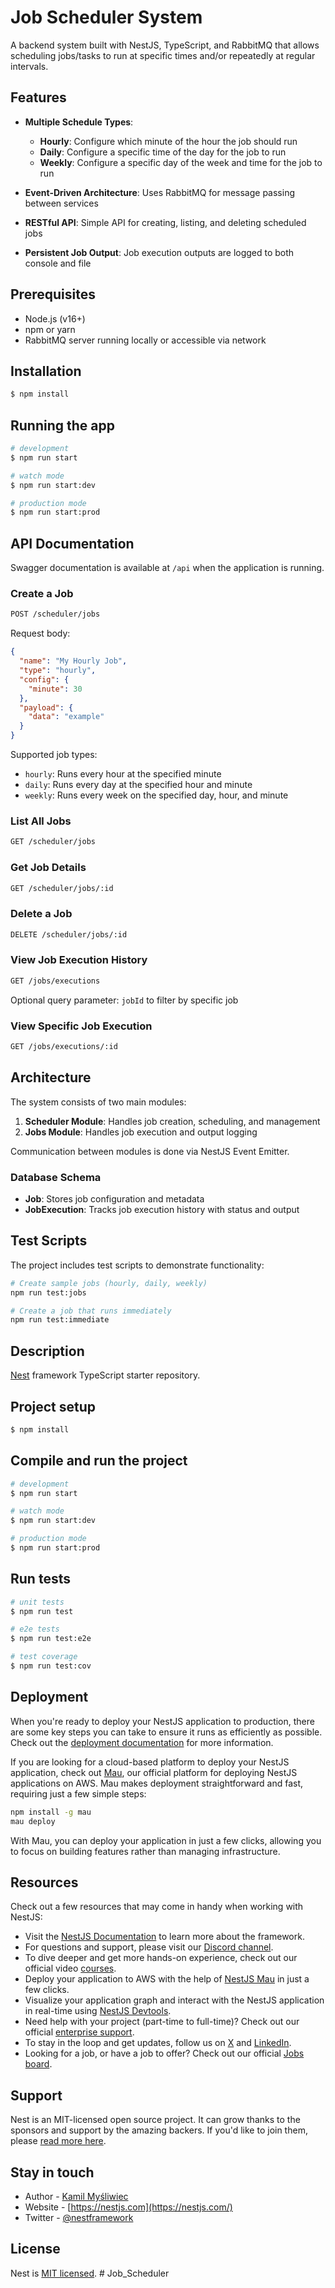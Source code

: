 # Job Scheduler System

A backend system built with NestJS, TypeScript, and RabbitMQ that allows scheduling jobs/tasks to run at specific times and/or repeatedly at regular intervals.

## Features

- **Multiple Schedule Types**:
  - **Hourly**: Configure which minute of the hour the job should run
  - **Daily**: Configure a specific time of the day for the job to run
  - **Weekly**: Configure a specific day of the week and time for the job to run

- **Event-Driven Architecture**: Uses RabbitMQ for message passing between services
- **RESTful API**: Simple API for creating, listing, and deleting scheduled jobs
- **Persistent Job Output**: Job execution outputs are logged to both console and file

## Prerequisites

- Node.js (v16+)
- npm or yarn
- RabbitMQ server running locally or accessible via network

## Installation

```bash
$ npm install
```

## Running the app

```bash
# development
$ npm run start

# watch mode
$ npm run start:dev

# production mode
$ npm run start:prod
```

## API Documentation

Swagger documentation is available at `/api` when the application is running.

### Create a Job

```bash
POST /scheduler/jobs
```

Request body:

```json
{
  "name": "My Hourly Job",
  "type": "hourly",
  "config": {
    "minute": 30
  },
  "payload": {
    "data": "example"
  }
}
```

Supported job types:
- `hourly`: Runs every hour at the specified minute
- `daily`: Runs every day at the specified hour and minute
- `weekly`: Runs every week on the specified day, hour, and minute

### List All Jobs

```bash
GET /scheduler/jobs
```

### Get Job Details

```bash
GET /scheduler/jobs/:id
```

### Delete a Job

```bash
DELETE /scheduler/jobs/:id
```

### View Job Execution History

```bash
GET /jobs/executions
```

Optional query parameter: `jobId` to filter by specific job

### View Specific Job Execution

```bash
GET /jobs/executions/:id
```

## Architecture

The system consists of two main modules:

1. **Scheduler Module**: Handles job creation, scheduling, and management
2. **Jobs Module**: Handles job execution and output logging

Communication between modules is done via NestJS Event Emitter.

### Database Schema

- **Job**: Stores job configuration and metadata
- **JobExecution**: Tracks job execution history with status and output

## Test Scripts

The project includes test scripts to demonstrate functionality:

```bash
# Create sample jobs (hourly, daily, weekly)
npm run test:jobs

# Create a job that runs immediately
npm run test:immediate
```

## Description

[Nest](https://github.com/nestjs/nest) framework TypeScript starter repository.

## Project setup

```bash
$ npm install
```

## Compile and run the project

```bash
# development
$ npm run start

# watch mode
$ npm run start:dev

# production mode
$ npm run start:prod
```

## Run tests

```bash
# unit tests
$ npm run test

# e2e tests
$ npm run test:e2e

# test coverage
$ npm run test:cov
```

## Deployment

When you're ready to deploy your NestJS application to production, there are some key steps you can take to ensure it runs as efficiently as possible. Check out the [deployment documentation](https://docs.nestjs.com/deployment) for more information.

If you are looking for a cloud-based platform to deploy your NestJS application, check out [Mau](https://mau.nestjs.com), our official platform for deploying NestJS applications on AWS. Mau makes deployment straightforward and fast, requiring just a few simple steps:

```bash
npm install -g mau
mau deploy
```

With Mau, you can deploy your application in just a few clicks, allowing you to focus on building features rather than managing infrastructure.

## Resources

Check out a few resources that may come in handy when working with NestJS:

- Visit the [NestJS Documentation](https://docs.nestjs.com) to learn more about the framework.
- For questions and support, please visit our [Discord channel](https://discord.gg/G7Qnnhy).
- To dive deeper and get more hands-on experience, check out our official video [courses](https://courses.nestjs.com/).
- Deploy your application to AWS with the help of [NestJS Mau](https://mau.nestjs.com) in just a few clicks.
- Visualize your application graph and interact with the NestJS application in real-time using [NestJS Devtools](https://devtools.nestjs.com).
- Need help with your project (part-time to full-time)? Check out our official [enterprise support](https://enterprise.nestjs.com).
- To stay in the loop and get updates, follow us on [X](https://x.com/nestframework) and [LinkedIn](https://linkedin.com/company/nestjs).
- Looking for a job, or have a job to offer? Check out our official [Jobs board](https://jobs.nestjs.com).

## Support

Nest is an MIT-licensed open source project. It can grow thanks to the sponsors and support by the amazing backers. If you'd like to join them, please [read more here](https://docs.nestjs.com/support).

## Stay in touch

- Author - [Kamil Myśliwiec](https://twitter.com/kammysliwiec)
- Website - [https://nestjs.com](https://nestjs.com/)
- Twitter - [@nestframework](https://twitter.com/nestframework)

## License

Nest is [MIT licensed](https://github.com/nestjs/nest/blob/master/LICENSE).
#   J o b _ S c h e d u l e r  
 